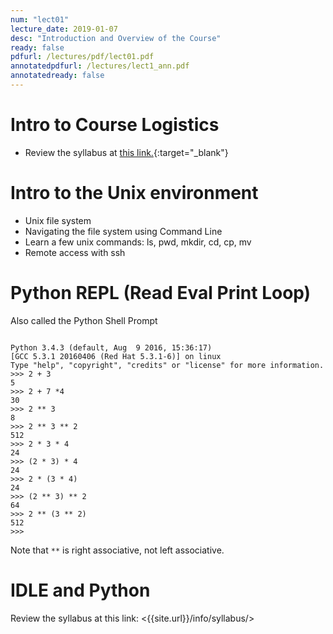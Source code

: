 ```yaml
---
num: "lect01"
lecture_date: 2019-01-07
desc: "Introduction and Overview of the Course"
ready: false
pdfurl: /lectures/pdf/lect01.pdf
annotatedpdfurl: /lectures/lect1_ann.pdf
annotatedready: false
---
```


# Intro to Course Logistics

* Review the syllabus at [this link.](http://cs.ucsb.edu/~zmatni/syllabi/CS8W19_syllabus.pdf){:target="_blank"}

# Intro to the Unix environment

* Unix file system
* Navigating the file system using Command Line
* Learn a few unix commands: ls, pwd, mkdir, cd, cp, mv
* Remote access with ssh

# Python REPL (Read Eval Print Loop)

Also called the Python Shell Prompt

```

Python 3.4.3 (default, Aug  9 2016, 15:36:17)
[GCC 5.3.1 20160406 (Red Hat 5.3.1-6)] on linux
Type "help", "copyright", "credits" or "license" for more information.
>>> 2 + 3
5
>>> 2 + 7 *4
30
>>> 2 ** 3
8
>>> 2 ** 3 ** 2
512
>>> 2 * 3 * 4
24
>>> (2 * 3) * 4
24
>>> 2 * (3 * 4)
24
>>> (2 ** 3) ** 2
64
>>> 2 ** (3 ** 2)
512
>>>
```

Note that `**` is right associative, not left associative.


# IDLE and Python

Review the syllabus at this link:  <{{site.url}}/info/syllabus/>




